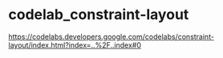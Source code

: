 # codelab_constraint-layout
https://codelabs.developers.google.com/codelabs/constraint-layout/index.html?index=..%2F..index#0
